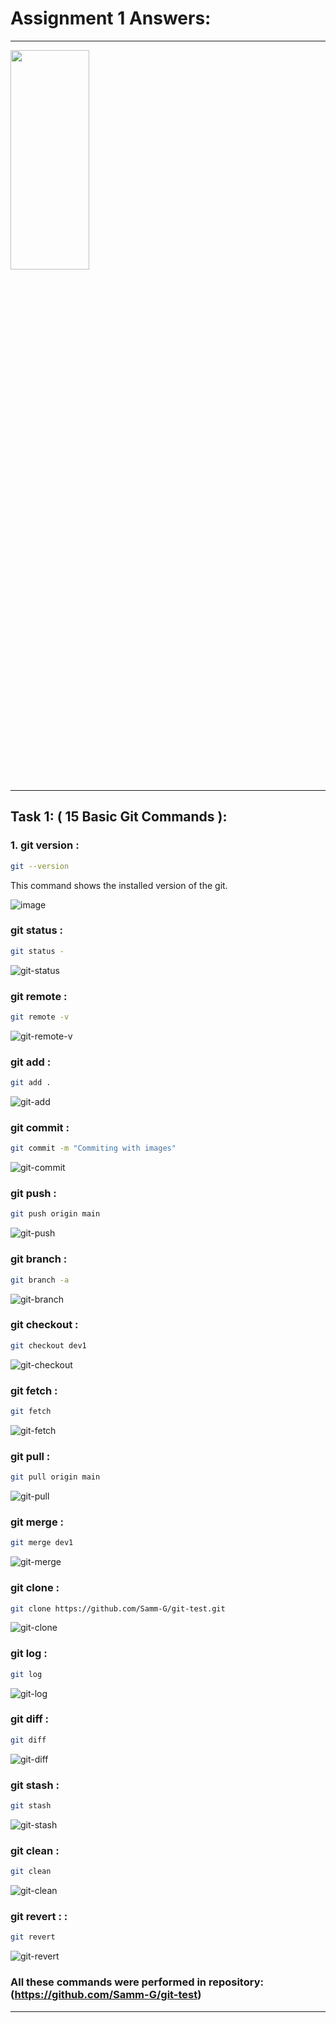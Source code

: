 # Assignment 1 Answers:
---
<img src="https://user-images.githubusercontent.com/71277160/195407033-476f47d9-2a43-411a-aa24-a91f880d7cb4.png" width="50%" height="30%"/>

---
## Task 1:  ( 15 Basic Git Commands ):

### 1. git version :
```bash
git --version
```
<p>This command shows the installed version of the git.</p>

![image](https://user-images.githubusercontent.com/71277160/195408477-34c4c249-4c93-4f42-a679-7130c9b9cc84.png)

### git status : 
```bash
git status - 
```
![git-status](https://user-images.githubusercontent.com/43959475/193846513-37df2151-229a-4162-8444-920aad75e80d.jpg)

### git remote :
```bash
git remote -v
```
![git-remote-v](https://user-images.githubusercontent.com/43959475/193846631-95899936-f05e-4c26-9c75-9a0d9a7f5b0a.jpg)

### git add :
```bash
git add .
```
![git-add](https://user-images.githubusercontent.com/43959475/193846891-0f32f1a7-720b-4bc2-8a16-ad69e63bc2be.jpg)

### git commit :
```bash
git commit -m "Commiting with images"
```
![git-commit](https://user-images.githubusercontent.com/43959475/193846919-1cfa9280-55f3-4293-8769-7616fca18ca7.jpg)

### git push :
```bash
git push origin main
```
![git-push](https://user-images.githubusercontent.com/43959475/193846952-c1eec954-8760-44a3-bf84-ebdb167d90af.jpg)

### git branch :
```bash
git branch -a
```
![git-branch](https://user-images.githubusercontent.com/43959475/193846977-ce2c6191-7c12-4973-a141-a81d0effbda0.jpg)

### git checkout :
```bash
git checkout dev1
```
![git-checkout](https://user-images.githubusercontent.com/43959475/193847004-44eb0b9e-31a2-472d-95e0-027cc2ab203d.jpg)

### git fetch :
```bash
git fetch
```
![git-fetch](https://user-images.githubusercontent.com/43959475/193847234-9462e99e-45e6-4492-8942-760e751f5a4f.jpg)

### git pull :
```bash
git pull origin main
```
![git-pull](https://user-images.githubusercontent.com/43959475/193847266-00d97ebd-f31b-4263-ae99-5f400519e292.jpg)

### git merge :
```bash
git merge dev1
```
![git-merge](https://user-images.githubusercontent.com/43959475/193847295-d44b54e6-b38b-4a4f-b1b1-1ec4d32ca6f8.jpg)

### git clone :
```bash
git clone https://github.com/Samm-G/git-test.git
```
![git-clone](https://user-images.githubusercontent.com/43959475/193847325-b453d589-89e2-4d5f-8fb2-3380f7f8ef5c.jpg)

### git log :
```bash
git log
```
![git-log](https://user-images.githubusercontent.com/43959475/193847337-21a07194-01e8-40ce-9d64-8261eb723df4.jpg)

### git diff :
```bash
git diff
```
![git-diff](https://user-images.githubusercontent.com/43959475/193847366-911245a8-f236-4814-b3f0-83ecf727fddb.jpg)

### git stash :
```bash
git stash
```
![git-stash](https://user-images.githubusercontent.com/43959475/193847384-01fb3a79-2b66-458b-8b7b-717324e023ee.jpg)

### git clean :
```bash
git clean
```
![git-clean](https://user-images.githubusercontent.com/43959475/193847402-9028c118-3b5d-4f2b-a61d-741b270f2b7a.jpg)

### git revert : :
```bash
git revert
```
![git-revert](https://user-images.githubusercontent.com/43959475/193847416-2aa99197-9a12-4045-bcc9-9ef89534e5f8.jpg)

### All these commands were performed in repository: (https://github.com/Samm-G/git-test)

---
